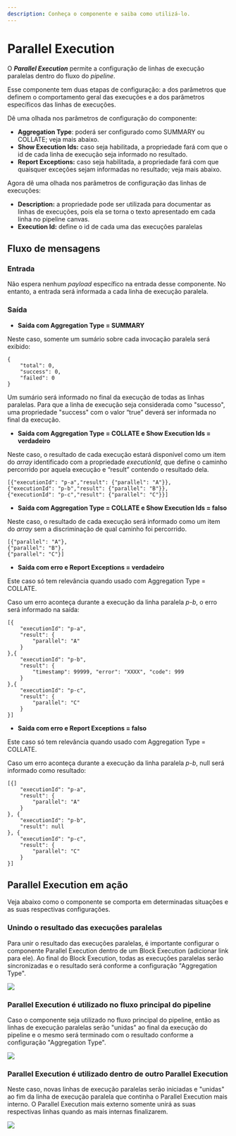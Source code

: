 ```yaml
---
description: Conheça o componente e saiba como utilizá-lo.
---
```


# Parallel Execution

O _**Parallel Execution**_ permite a configuração de linhas de execução paralelas dentro do fluxo do _pipeline_.

Esse componente tem duas etapas de configuração: a dos parâmetros que definem o comportamento geral das execuções e a dos parâmetros específicos das linhas de execuções.

Dê uma olhada nos parâmetros de configuração do componente:

* **Aggregation Type**: poderá ser configurado como SUMMARY ou COLLATE; veja mais abaixo.
* **Show Execution Ids:** caso seja habilitada, a propriedade fará com que o id de cada linha de execução seja informado no resultado.
* **Report Exceptions:** caso seja habilitada, a propriedade fará com que quaisquer exceções sejam informadas no resultado; veja mais abaixo.

Agora dê uma olhada nos parâmetros de configuração das linhas de execuções:

* **Description:** a propriedade pode ser utilizada para documentar as linhas de execuções, pois ela se torna o texto apresentado em cada linha no pipeline canvas.
* **Execution Id:** define o id de cada uma das execuções paralelas

## Fluxo de mensagens <a href="#h_342616e0fd" id="h_342616e0fd"></a>

### Entrada <a href="#h_109500abf4" id="h_109500abf4"></a>

Não espera nenhum _payload_ específico na entrada desse componente. No entanto, a entrada será informada a cada linha de execução paralela.

### Saída <a href="#h_059ebd5fbd" id="h_059ebd5fbd"></a>

* **Saída com Aggregation Type = SUMMARY**

Neste caso, somente um sumário sobre cada invocação paralela será exibido:

```
{
    "total": 0,
    "success": 0,
    "failed": 0
}
```

Um sumário será informado no final da execução de todas as linhas paralelas. Para que a linha de execução seja considerada como "sucesso", uma propriedade "success" com o valor “true” deverá ser informada no final da execução.

* **Saída com Aggregation Type = COLLATE e Show Execution Ids = verdadeiro**

Neste caso, o resultado de cada execução estará disponível como um item do _array_ identificado com a propriedade _executionId_, que define o caminho percorrido por aquela execução e “result” contendo o resultado dela.

```
[{"executionId": "p-a","result": {"parallel": "A"}}, 
{"executionId": "p-b","result": {"parallel": "B"}}, 
{"executionId": "p-c","result": {"parallel": "C"}}]
```

* **Saída com Aggregation Type = COLLATE e Show Execution Ids = falso**

Neste caso, o resultado de cada execução será informado como um item do _array_ sem a discriminação de qual caminho foi percorrido.

```
[{"parallel": "A"}, 
{"parallel": "B"}, 
{"parallel": "C"}]
```

* **Saída com erro e Report Exceptions = verdadeiro**

Este caso só tem relevância quando usado com Aggregation Type = COLLATE.

Caso um erro aconteça durante a execução da linha paralela _p-b_, o erro será informado na saída:

```
[{
    "executionId": "p-a",
    "result": {
        "parallel": "A"
    }
},{
    "executionId": "p-b",
    "result": {
        "timestamp": 99999, "error": "XXXX", "code": 999
    }
},{
    "executionId": "p-c",
    "result": {
        "parallel": "C"
    }
}]
```

* **Saída com erro e Report Exceptions = falso**

Este caso só tem relevância quando usado com Aggregation Type = COLLATE.

Caso um erro aconteça durante a execução da linha paralela _p-b_, null será informado como resultado:

```
[{]
    "executionId": "p-a",
    "result": {
        "parallel": "A"
    }
}, {
    "executionId": "p-b",
    "result": null
}, {
    "executionId": "p-c",
    "result": {
        "parallel": "C"
    }
}]
```

## Parallel Execution em ação <a href="#h_bc9d43a9c1" id="h_bc9d43a9c1"></a>

Veja abaixo como o componente se comporta em determinadas situações e as suas respectivas configurações.

### **Unindo o resultado das execuções paralelas**

Para unir o resultado das execuções paralelas, é importante configurar o componente Parallel Execution dentro de um Block Execution (adicionar link para ele). Ao final do Block Execution, todas as execuções paralelas serão sincronizadas e o resultado será conforme a configuração "Aggregation Type".

![](<../../.gitbook/assets/parallel execution.png>)

### **Parallel Execution é utilizado no fluxo principal do pipeline**

Caso o componente seja utilizado no fluxo principal do pipeline, então as linhas de execução paralelas serão "unidas" ao final da execução do pipeline e o mesmo será terminado com o resultado conforme a configuração "Aggregation Type".

![](<../../.gitbook/assets/parallel execution1.png>)

### **Parallel Execution é utilizado dentro de outro Parallel Execution**

Neste caso, novas linhas de execução paralelas serão iniciadas e "unidas" ao fim da linha de execução paralela que continha o Parallel Execution mais interno. O Parallel Execution mais externo somente unirá as suas respectivas linhas quando as mais internas finalizarem.

![](<../../.gitbook/assets/parallel execution2.png>)
